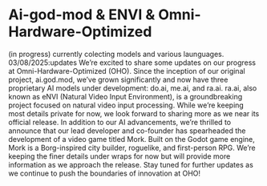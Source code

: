 # Ai-god-mod & ENVI & Omni-Hardware-Optimized
 (in progress) currently colecting models and various launguages.
 03/08/2025:updates
 We’re excited to share some updates on our progress at Omni-Hardware-Optimized (OHO). Since the inception of our original project, ai.god.mod, we’ve grown significantly and now have three proprietary AI models under development: do.ai, me.ai, and ra.ai.
ra.ai, also known as eNVI (Natural Video Input Environment), is a groundbreaking project focused on natural video input processing. While we’re keeping most details private for now, we look forward to sharing more as we near its official release.
In addition to our AI advancements, we’re thrilled to announce that our lead developer and co-founder has spearheaded the development of a video game titled Mork. Built on the Godot game engine, Mork is a Borg-inspired city builder, roguelike, and first-person RPG. We’re keeping the finer details under wraps for now but will provide more information as we approach the release.
Stay tuned for further updates as we continue to push the boundaries of innovation at OHO!
 
